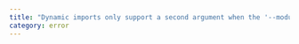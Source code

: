 ```yaml
---
title: "Dynamic imports only support a second argument when the '--module' option is set to 'esnext', 'node16', or 'nodenext'."
category: error
---
```

